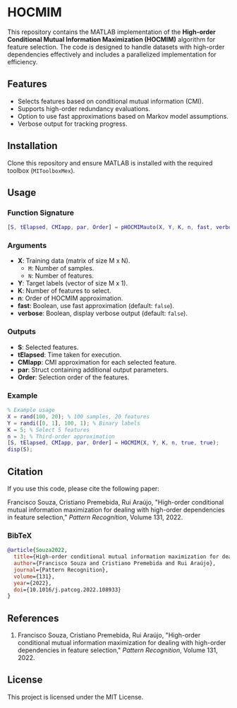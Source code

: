 # HOCMIM

This repository contains the MATLAB implementation of the **High-order Conditional Mutual Information Maximization (HOCMIM)** algorithm for feature selection. The code is designed to handle datasets with high-order dependencies effectively and includes a parallelized implementation for efficiency.

## Features
- Selects features based on conditional mutual information (CMI).
- Supports high-order redundancy evaluations.
- Option to use fast approximations based on Markov model assumptions.
- Verbose output for tracking progress.

## Installation
Clone this repository and ensure MATLAB is installed with the required toolbox (`MIToolboxMex`).

## Usage

### Function Signature
```matlab
[S, tElapsed, CMIapp, par, Order] = pHOCMIMauto(X, Y, K, n, fast, verbose)
```

### Arguments
- **X**: Training data (matrix of size M x N).
  - `M`: Number of samples.
  - `N`: Number of features.
- **Y**: Target labels (vector of size M x 1).
- **K**: Number of features to select.
- **n**: Order of HOCMIM approximation.
- **fast**: Boolean, use fast approximation (default: `false`).
- **verbose**: Boolean, display verbose output (default: `false`).

### Outputs
- **S**: Selected features.
- **tElapsed**: Time taken for execution.
- **CMIapp**: CMI approximation for each selected feature.
- **par**: Struct containing additional output parameters.
- **Order**: Selection order of the features.

### Example
```matlab
% Example usage
X = rand(100, 20); % 100 samples, 20 features
Y = randi([0, 1], 100, 1); % Binary labels
K = 5; % Select 5 features
n = 3; % Third-order approximation
[S, tElapsed, CMIapp, par, Order] = HOCMIM(X, Y, K, n, true, true);
disp(S);
```

## Citation
If you use this code, please cite the following paper:

Francisco Souza, Cristiano Premebida, Rui Araújo, "High-order conditional mutual information maximization for dealing with high-order dependencies in feature selection," *Pattern Recognition*, Volume 131, 2022.

### BibTeX
```bibtex
@article{Souza2022,
  title={High-order conditional mutual information maximization for dealing with high-order dependencies in feature selection},
  author={Francisco Souza and Cristiano Premebida and Rui Araújo},
  journal={Pattern Recognition},
  volume={131},
  year={2022},
  doi={10.1016/j.patcog.2022.108933}
}
```

## References
1. Francisco Souza, Cristiano Premebida, Rui Araújo, "High-order conditional mutual information maximization for dealing with high-order dependencies in feature selection," *Pattern Recognition*, Volume 131, 2022.

## License
This project is licensed under the MIT License. 
